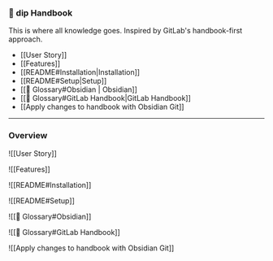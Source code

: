 ### 📕 dip Handbook

This is where all knowledge goes. Inspired by GitLab's handbook-first approach.

- [[User Story]]
- [[Features]]
- [[README#Installation|Installation]]
- [[README#Setup|Setup]]
- [[🛒 Glossary#Obsidian | Obsidian]]
- [[🛒 Glossary#GitLab Handbook|GitLab Handbook]]
- [[Apply changes to handbook with Obsidian Git]]

--- 

### Overview

![[User Story]]

![[Features]]

![[README#Installation]]

![[README#Setup]]

![[🛒 Glossary#Obsidian]]

![[🛒 Glossary#GitLab Handbook]]

![[Apply changes to handbook with Obsidian Git]]